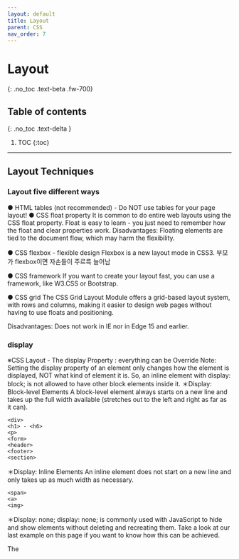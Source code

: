 ```yaml
---
layout: default
title: Layout
parent: CSS
nav_order: 7
---
```


# Layout
{: .no_toc .text-beta .fw-700}

## Table of contents
{: .no_toc .text-delta }

1. TOC
{:toc}

---

## Layout Techniques

### Layout five different ways

● HTML tables (not recommended) - Do NOT use tables for your page layout!
● CSS float property
It is common to do entire web layouts using the CSS float property. Float is easy to learn - you just need to remember how the float and clear properties work. Disadvantages: Floating elements are tied to the document flow, which may harm the flexibility. 

● CSS flexbox - flexible design
Flexbox is a new layout mode in CSS3.
부모가 flexbox이면 자손들이 주르륵 늘어남

● CSS framework
If you want to create your layout fast, you can use a framework, like W3.CSS or Bootstrap.

● CSS grid
The CSS Grid Layout Module offers a grid-based layout system, with rows and columns, making it easier to design web pages without having to use floats and positioning.

Disadvantages: Does not work in IE nor in Edge 15 and earlier.

### display

※CSS Layout - The display Property : everything can be Override
Note: Setting the display property of an element only changes how the element is displayed, NOT what kind of element it is. So, an inline element with display: block; is not allowed to have other block elements inside it.
＊Display: Block-level Elements
A block-level element always starts on a new line and takes up the full width available (stretches out to the left and right as far as it can).

	<div>
	<h1> - <h6>
	<p>
	<form>
	<header>
	<footer>
	<section>

＊Display: Inline Elements
An inline element does not start on a new line and only takes up as much width as necessary.

	<span>
	<a>
	<img>

＊Display: none;
display: none; is commonly used with JavaScript to hide and show elements without deleting and recreating them. Take a look at our last example on this page if you want to know how this can be achieved.

The <script> element uses display: none; as default. 
// Hide an Element - display:none or visibility:hidden?

display: table-cell 관련 https://www.biew.co.kr/35

● display : 박스의 유형 제거 - 상속x, 애니메이션x
	display: block
	display: inline → 크기 조정 불가능, margin top,bottom 조정 불가능
	display: inline-block : 기본 마진값이 있어서 쓰지 않는게 좋음
	display: none → 안보임, 공간도 없음
    
#### flex-box

Use of flexbox ensures that elements behave predictably when the page layout must accommodate different screen sizes and different display devices. Disadvantages: Does not work in IE10 and earlier.

● justify-content : flex 요소를 가로 선상에서 정렬합니다
	flex-start(default), flex-end, center, space-between, space-around
● align-items : flex요소를 세로선상에서 정렬합니다
	flex-start, flex-end, center, baseline, stretch(default)
● flex-direction : 정렬할 방향을 지정합니다
	row(default), row-reverse, column, column-reverse
● order : flex 요소의 순서를 지정합니다.
	order: ... -1 0 1 ...
● align-self : 지정된 align-items값을 무시하고 flex요소를 세로선 상에서 정렬합니다
	flex-start, flex-end, center, baseline, stretch
● flex-wrap : flex요소를 한줄 또는 여러 줄에 걸쳐 정렬합니다.
	nowrap(default), wrap, wrap-reverse
● flex-flow : 다음의 속성들을 간략히 한 속성입니다. : flex-direction and flex-wrap
● align-content : 세로선 상에 여분의 공간이 있는 경우 flex컨테이너 사이의 간격을 조정합니다.
	flex-start, flex-end, center, space-between, space-around, stretch(default)

flex한 자손이 이미지라면   vertical-align: middle; 하면 마진 없어짐 

    
### position


● position : ignore normal flow and set new position
	position: static = 웹 페이지가 작성된 순서대로 출력 위치를 정함(normal flow) - default 
			adjustment properties don't work on this
	position: relative = 기본 위치에서 adjustment properties에 의해 상대 배치됨, 반응메뉴
			positioned relative to its normal position.
	position: absolute = adjustment properties로 정하고 부모 태그 안에서 상대 좌표
		position: absolute; is positioned relative to the nearest positioned ancestor
However; if an absolute positioned element has no positioned ancestors, it uses the document body, and moves along with page scrolling.

Note: A "positioned" element is one whose position is anything except static

	position: fixed = adjustment properties로 뷰 포트의 특정 위치에 고정시키는 것(광고) - top이나 bottom 들어가야 됨 (안하면 오설록 네비처럼 뒤에 하나 더 깔아서 빈값 채워야돼 ㅁㅊ;)
	A fixed element does not leave a gap in the page where it would normally have been located.
	position: sticky; = An element with position: sticky; is positioned based on the user's scroll position.	
			  position: -webkit-sticky;
			  top: 0px; //필수로 들어가야 진행됨
		img align - style attribute
			vertical-align: text-top;
			vertical-align: text-bottom;

● left, right, top, bottom : 위치와 크기조정 (top, bottom, left, right, width, height) - position 속성이 무조건 있어야 작동됨 

### float

float된 요소는 내부의 float된 요소를 인식한다, 띄어진 요소는 띄어진 요소 서로간을 인식하고 그 다음으로 위치
요점 정리
블록 요소를 가로로 나란히 정렬하기 위해서는 float을 이용
float된 요소는 기본적으로 상위 요소가 영역을 파악하지 못함 (float가 요소를 띄움)
float는 띄어지기 때문에, 보통 다음 블록 요소는 float된 요소 밑에 깔리게 됨.
블록 요소는 기본적으로 float을 인식하지 못함. 텍스트, 인라인 요소, 그리고 float된 요소만 다른 float요소를 인식 함.
float된 요소를 부모 요소가 포함하기 위해, height로 임의의 높이 값을 줄 수 있지만, 내부 float 요소의 높이 바뀔 때마다 직접 바꿔줘야 함.
float된 요소들 다음에 비어있는 div에 clear:both 속성을 주어 부모가 높이를 자동으로 인식하게 할 수 있음.
float된 요소들의 부모 요소에 overflow:hidden을 줄 경우, 부모 요소는 float된 요소를 인식.
overflow:hidden은 자식 요소의 margin 값도 내부로 인식하게 함.
float된 요소의 부모가 float 될 경우, 부모 요소는 자식 요소를 인식 함.
float 될 경우, 기존 블럭 요소처럼 너비가 넓게 퍼지지 않음. 기본적으로 내부 영역 만큼의 너비를 가짐.

- 새로운 버전
.clearfix::after {
  content: "";
  clear: both;
  display: table;
}


float :　유동배치, 항상 왼쪽이나 오른쪽에 배치시킬 수 있음(광고나 공지) -떠있다
float라는 속성은 전에 살펴봤지만, 기본적으로 요소가 띄워지게(floating) 만드는 속성을 가지고 있습니다. 그렇기 때문에 요소가 띄어진 상태에서는 그의 부모 요소(div.float-frame)가 해당 요소(div.float-unit)를 인식하지 못합니다. 오로지 float되지 않은 요소들만 인식하여 포함합니다.


블록 요소는 기본적으로 float된 요소를 인식하지 못합니다. float된 요소를 인식하는 것은 텍스트들과 인라인 요소, 그리고 float된 요소 뿐입니다

overflow를 이용한 방법
이번엔 또 다른 방법입니다. 이 방법은 임의의 요소를 넣지 않으면서도, 부모 요소가 떠있는 요소들을 인식하게 만들어 줍니다. 바로 'overflow' 속성을 이용한 방법으로, 부모 요소(div.float-frame)에 'overflow:hidden' 속성을 넣어 주는 것입니다.

float: left (inline의 기본 spacing을 없애고 붙여줌)
float: right
        텍스트가 따라와서 텍스트의 float을 취소하고 싶다면 clear:none left right both가 있음
    clear값은 box에만 들어갑니다~~~

